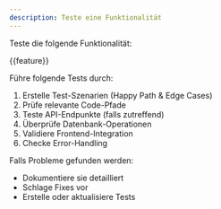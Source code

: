```yaml
---
description: Teste eine Funktionalität
---
```


Teste die folgende Funktionalität:

{{feature}}

Führe folgende Tests durch:
1. Erstelle Test-Szenarien (Happy Path & Edge Cases)
2. Prüfe relevante Code-Pfade
3. Teste API-Endpunkte (falls zutreffend)
4. Überprüfe Datenbank-Operationen
5. Validiere Frontend-Integration
6. Checke Error-Handling

Falls Probleme gefunden werden:
- Dokumentiere sie detailliert
- Schlage Fixes vor
- Erstelle oder aktualisiere Tests
